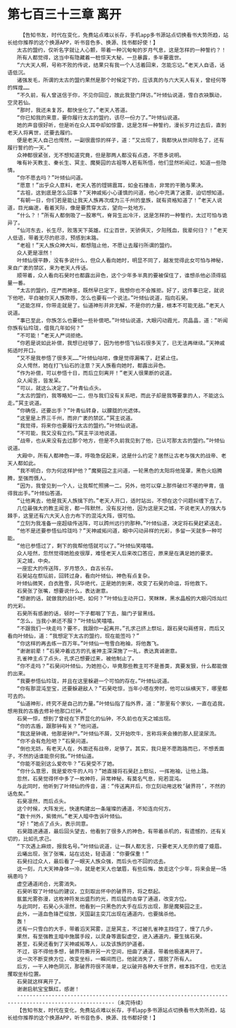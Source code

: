 # 第七百三十三章 离开
        【告知书友，时代在变化，免费站点难以长存，手机app多书源站点切换看书大势所趋，站长给你推荐的这个换源APP，听书音色多、换源、找书都好使！】
       太古的盟约，仅听名字就让人心颤，带着一种沉甸甸的岁月气息，这是怎样的一种誓约？！
       所有人都觉得，这当中有隐藏着一桩惊天大秘，一旦暴露，多半要震世。
       “六大天人啊，号称不败的传说，结果只有我一个人活着回来，怎能忘记。”老天人自语，话语低沉。
       诸强发毛，所谓的太古的盟约果然是那个时候定下的，应该真的与六大天人有关，曾经何等的辉煌……
       “不久前，有人曾送信于你，不见你回应，故此我登门拜访。”叶倾仙说道，雪白衣袂飘动，空灵若仙。
       “那时，我还未复苏，都快坐化了。”老天人答道。
       “你已知我的来意，要你履行太古的盟约，该尽一份力了。”叶倾仙说道。
       她的声音很好听，但是听在众人耳中却如惊雷，这是怎样一种誓约，漫长岁月过去后，直到老天人将离世，还要去履约。
       便是老天人自己也愕然，一副很震惊的样子，道：“又出现了，我都快从世间除名了，还有履行誓约的一天。”
       众神都很紧张，无不想知道究竟，但是那两人都没有点透，不愿多说明。
       唯有补天教主、秦长生、冥主、魔葵园的古祖等人若有所悟，他们显然听闻过，知道一些隐情。
       “你不愿去吗？”叶倾仙问道。
       “愿意！”出乎众人意料，老天人答的铿锵震耳，如金石撞击，非常的干脆与果决。
       “古祖，这到底是怎么回事？”天神戚拓小心谨慎的问道，他心中充满了迷雾，迫切想知道。
       “有朝一日，你们若是能让我天人族再次成为三千州的皇族，就有资格知道了！”老天人说道，目光幽邃，看着天际，像是要贯穿太古，望向一处地方。
       “什么？！”所有人都倒吸了一股寒气，脊背生出冷汗，这是怎样的一种誓约，太过可怕与诡异了。
       “仙河东去，长生尽，败落天下英雄。红尘百世，天骄俱灭，夕阳残血，我辈何归？！”老天人低语，带着无尽的悲凉，预感到末路。
       “老祖！”天人族众神大叫，都想阻止他，不愿让去履行所谓的盟约。
       众人更是凛然！
       叶倾仙很平静，没有多说什么，但众人看向她时，明显不同了，越发觉得此女可怕与神秘，来自广袤的禁区，来为老天人传话。
       顺带着，众人看向石昊时也都露出异色，这个少年多半真的要被保住了，谁想杀他必须得掂量一番。
       “太古的盟约，庄严而神圣，既然早已定下，我想你也不会推拒。好了，这件事已定，就说下他吧，平白被你天人族欺辱，怎么也要有一个说法。”叶倾仙说道，指向石昊。
       “还能怎样，你带走就是了。仙道神形并非无解，不是你的力量，根本不可能无敌。”老天人说道。
       “事已至此，你族怎么也要给一些补偿吧。”叶倾仙说道，大眼闪动霞光，亮晶晶，道：“听闻你族有仙玲珑，借我几年如何？”
       “不可能！”老天人严词拒绝。
       “你若是说如此补偿，我想已经够了，因为他参悟飞仙石很多天了，已无法再继续。”天神戚拓适时开口。
       “又不是我参悟了很多天……”叶倾仙咕哝，像是觉得漏嘴了，赶紧止住。
       众人愕然，她在打飞仙石的注意？天人族看向她时，都露出异色。
       “作为补偿，可以参悟十日，而后立刻离开！”老天人很果断的说道。
       众人闻言，皆发呆。
       “可以，就这么决定了。”叶青仙点头。
       “太古的盟约，我等略知一二，但与我们没有关系吧，而此子却是我等要拿的人，不能这么走。”冥主说道。
       “你确信，还要出手？”叶青仙转身，以朦胧的光遮体。
       “这里是上界三千州，而非广袤的禁区。”冥主说道。
       “我觉得，将来你也要履行太古的盟约。”叶倾仙说道。
       “不可能，我又没有立约。”冥主平淡地说道。
       “战帝，也从来没有去过那个地方，但是不久前我见到了他，已认可那太古的盟约。”叶倾仙说道。
       大殿中，所有人都神色一滞，呼吸急促起来，这是什么约定？居然让古老与强大的战帝、老天人都如此。
       “我不明白，你为何这样护他？”魔葵园之主问道，一轮黑色的太阳将他笼罩，黑色火焰腾腾，至强而慑人。
       “因为，我曾见到一个人，让我帮忙照拂一二。另外，他可以穿上那件破烂不堪的甲胄，值得我出手。”叶倾仙答道。
       “让他离去，他是我天人族擒下的。”老天人开口，适时站出，不想在这个问题纠缠下去了。
       几位最强大的教主闻言，都一阵默然，没有反对他，因为这是天之城，不说老天人的强大与棘手，这里还有六大天人合力布下的混沌大阵，很可怕。
       “立刻为我准备一座超级传送阵，可以跨州远行的那种。”叶倾仙道，决定将石昊赶紧送走。
       “他不是还要参悟仙玲珑吗？”天神戚拓问道，眼中闪动异样的光彩，多留一天就多一种可能。
       “他已参悟过了，剩下的我帮他悟就可以了。”叶倾仙笑嘻嘻。
       众人哑然，忽然觉得她脸皮很厚，难怪老天人后来改口答应，原来是在满足她的要求。
       天之城，中央。
       一座宏大的传送阵，岁月悠久，自古长存。
       石昊站在祭坛前，回转过身，看向叶倾仙，神色有点复杂。
       叶倾仙微笑，白衣胜雪，风华绝代，正是她的到来，改变了石昊的命运，将他救下。
       石昊张了张嘴，想要说什么，表达谢意。
       “想谢的话，就做我的战仆吧，如何？”叶倾仙主动开口，笑眯眯，黑水晶般的大眼闪烁灿烂的光彩。
       石昊所有感谢的话，顿时一下子都咽了下去，脑门子冒黑线。
       “怎么，当我小弟还不服？”叶倾仙笑嘻嘻。
       “不跟我们一块走吗？要不，我跟你一起离开。”孔求己挤上祭坛，跟石昊勾肩搭背，而后又看向叶倾仙，道：“我想定下太古的盟约，现在能签吗？”
       “你这样的再去练一百万年。”叶倾仙一甩雪白袍袖，将他轰飞。
       “谢谢前辈！”石昊冲着远方的孔雀神主深深施了一礼，表达真诚谢意。
       孔雀神主点了点头，孔求己想要过来，被他制止了。
       “你不走吗？”石昊问叶倾仙，为她担心，毕竟那些教主可不是善类，真要发狠，什么都能做的出来。
       “我要参悟仙玲珑，并且在这里躲避一个可怕的存在。”叶倾仙说道。
       “你有那混沌至宝，还要躲避敌人？”石昊吃惊，当年小塔在旁时，他可以纵横天下，哪里都可去的。
       “仙道神形，终究不是自己的力量。”叶倾仙指了指外界，道：“那里有个家伙，一直在追我，想用我的古盾去修补他那口烂钟。”
       石昊一惊，想到了曾经在下界显化的仙钟，不久前也在天之城出现。
       “你的古盾，跟那钟有关？”他问道。
       “我这是钟魂，他那是钟尸。”叶倾仙不屑，又开始吹牛，言称将来会揍的那人屁滚尿流。
       “你不会有危险吧？”石昊问道。
       “倒也无妨，有老天人在，外面还有战帝，足够了。其实，我只是不愿跑路而已，不想丢面子，不然的话谁能奈何我。”叶倾仙道。
       “你能不能别这么爱吹牛？”石昊受不了她。
       “你什么意思，我是爱吹牛的人吗？”她直接将石昊赶上祭坛，一挥袍袖，让他上路。
       忽然，石昊觉得怀中多了一枚神符，异常神秘，有莫名气息，宛若混沌。
       与此同时，他听到了叶倾仙的传音，道：“传送离开后，你立刻动用这枚‘破界符’，不然的话危矣。”
       石昊凛然，而后点头。
       这个时候，大阵发光，快速构建出一条璀璨的通道，不知连向何方。
       “数十州外，紫微州。”老天人暗中告诉叶倾仙。
       “好！”她点了点头，表示同意。
       石昊踏进通道，最后回头望去，他看到了很多人的神色，有带着杀机的，有遗憾的，还有关切的，比如孔求己。
       “下次遇上麻烦，报我名号。”叶倾仙说道，让一群人都无言，只要老天人无奈的蹙了蹙眉。
       云曦出现，张了张嘴，站在远处，轻语道：“你要保重！”
       石昊扫过众人，最后看了一眼天人族众强，而后头也不回的远去。
       这一刻，几大天神身体一冷，就是老天人也皱眉，有些后悔，放走这个少年，将来会是一场祸患吗？
       虚空通道闭合，光雾消失。
       石昊听取了叶倾仙的建议，立刻取出怀中的破界符，将之祭起。
       氤氲光雾弥漫，这枚神符发出盛烈的光，而后猛的击穿了通道，改变方位。
       与此同时，石昊心头凛然，他看到一只黑色的大手在后方出现，那是魔葵园之主。
       此外，一道血色锋芒绽放，天国副主突兀出现在通道内，也要擒杀他。
       轰！
       还有一只雪白的大手，带着滔天冥雾，正是冥主，不过被孔雀神主挡住了，慢了几步。
       果然，有至强教主暗中施展手段，以灵身等震裂虚空，进入通道内，要生擒石昊。
       甚至，石昊还看到了天神戚拓等人，以及该族的护道者。
       不过，容不得他多想，破界符撕开另一片空间，扭曲了通道，带着他极速离开了。
       这一次不断变换方位，改变坐标，一瞬间而已，他就消失了，摆脱了所有人。
       后方，一干人神色阴沉，那破界符很不简单，足以破开各种大千世界，根本挡不住，也无法攫取坐标位置。
       石昊就这样离开了。
       谢谢启航宝宝飘红，感谢！
       -----------------------------------------------------------------------------------------------------（未完待续）
       【告知书友，时代在变化，免费站点难以长存，手机app多书源站点切换看书大势所趋，站长给你推荐的这个换源APP，听书音色多、换源、找书都好使！】